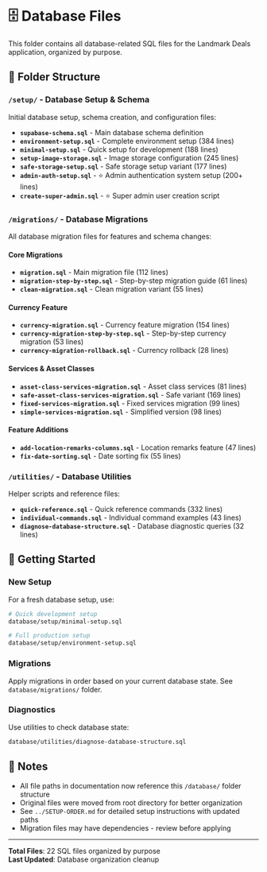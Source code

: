 # 🗄️ Database Files

This folder contains all database-related SQL files for the Landmark Deals application, organized by purpose.

## 📁 Folder Structure

### `/setup/` - Database Setup & Schema
Initial database setup, schema creation, and configuration files:

- **`supabase-schema.sql`** - Main database schema definition
- **`environment-setup.sql`** - Complete environment setup (384 lines)
- **`minimal-setup.sql`** - Quick setup for development (188 lines)
- **`setup-image-storage.sql`** - Image storage configuration (245 lines)
- **`safe-storage-setup.sql`** - Safe storage setup variant (177 lines)
- **`admin-auth-setup.sql`** - ⭐ Admin authentication system setup (200+ lines)
- **`create-super-admin.sql`** - ⭐ Super admin user creation script

### `/migrations/` - Database Migrations
All database migration files for features and schema changes:

#### Core Migrations
- **`migration.sql`** - Main migration file (112 lines)
- **`migration-step-by-step.sql`** - Step-by-step migration guide (61 lines)
- **`clean-migration.sql`** - Clean migration variant (55 lines)

#### Currency Feature
- **`currency-migration.sql`** - Currency feature migration (154 lines)
- **`currency-migration-step-by-step.sql`** - Step-by-step currency migration (53 lines)
- **`currency-migration-rollback.sql`** - Currency rollback (28 lines)

#### Services & Asset Classes
- **`asset-class-services-migration.sql`** - Asset class services (81 lines)
- **`safe-asset-class-services-migration.sql`** - Safe variant (169 lines)
- **`fixed-services-migration.sql`** - Fixed services migration (99 lines)
- **`simple-services-migration.sql`** - Simplified version (98 lines)

#### Feature Additions
- **`add-location-remarks-columns.sql`** - Location remarks feature (47 lines)
- **`fix-date-sorting.sql`** - Date sorting fix (55 lines)

### `/utilities/` - Database Utilities
Helper scripts and reference files:

- **`quick-reference.sql`** - Quick reference commands (332 lines)
- **`individual-commands.sql`** - Individual command examples (43 lines)
- **`diagnose-database-structure.sql`** - Database diagnostic queries (32 lines)

## 🚀 Getting Started

### **New Setup**
For a fresh database setup, use:
```bash
# Quick development setup
database/setup/minimal-setup.sql

# Full production setup  
database/setup/environment-setup.sql
```

### **Migrations**
Apply migrations in order based on your current database state. See `database/migrations/` folder.

### **Diagnostics**
Use utilities to check database state:
```bash
database/utilities/diagnose-database-structure.sql
```

## 📝 Notes

- All file paths in documentation now reference this `/database/` folder structure
- Original files were moved from root directory for better organization
- See `../SETUP-ORDER.md` for detailed setup instructions with updated paths
- Migration files may have dependencies - review before applying

---

**Total Files**: 22 SQL files organized by purpose  
**Last Updated**: Database organization cleanup 